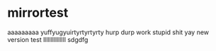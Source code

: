 # mirrortest
aaaaaaaaa
yuffyugyuirtyrtyrtyrty
hurp durp
work stupid shit
yay
new version test
lllllllllllllll
sdgdfg
